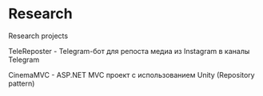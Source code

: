 # Research
Research projects

TeleReposter - Telegram-бот для репоста медиа из Instagram в каналы Telegram

CinemaMVC - ASP.NET MVC проект с использованием Unity (Repository pattern)
